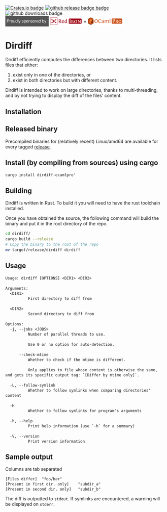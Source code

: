 [![Crates.io badge](https://img.shields.io/crates/v/dirdiff?style=flat-square)](https://crates.io/crates/dirdiff-ocamlpro)
[![github release badge badge](https://img.shields.io/github/v/release/OCamlPro/dirdiff?style=flat-square)](https://github.com/OCamlPro/dirdiff/releases/latest)
![github downloads badge](https://img.shields.io/github/downloads/OCamlPro/dirdiff/total?style=flat-square)
<br/>
[<img src="resources/red-iron-sponsor.png" alt="This project is proudly sponsored by Red Iron, the Rust division of OCamlPro" width="372"/>](https://red-iron.eu/)

Dirdiff
=======

Dirdiff efficiently computes the differences between two directories. It lists files that either:

1. exist only in one of the directories, or
2. exist in both directories but with different content.

Dirdiff is intended to work on large directories, thanks to multi-threading, and by not trying to display the diff of the files' content.

Installation
------------

## Released binary

Precompiled binaries for (relatively recent) Linux/amd64 are available for every tagged [release](https://github.com/OCamlPro/dirdiff/releases).

## Install (by compiling from sources) using cargo

```
cargo install dirdiff-ocamlpro'
```

## Building

Dirdiff is written in Rust. To build it you will need to have the rust toolchain installed. 

Once you have obtained the source, the following command will build the binary and put it in the root directory of the repo.

```bash
cd dirdiff/
cargo build --release
# Copy the binary to the root of the repo
mv target/release/dirdiff dirdiff
```

Usage
-----

```
Usage: dirdiff [OPTIONS] <DIR1> <DIR2>

Arguments:
  <DIR1>
          First directory to diff from

  <DIR2>
          Second directory to diff from

Options:
  -j, --jobs <JOBS>
          Number of parallel threads to use.

          Use 0 or no option for auto-detection.

      --check-mtime
          Whether to check if the mtime is different.

          Only applies to file whose content is otherwise the same, and gets its specific output tag: `[Differ by mtime only]`.

  -L, --follow-symlink
          Whether to follow symlinks when comparing directories' content

  -H
          Whether to follow symlinks for program's arguments

  -h, --help
          Print help information (use `-h` for a summary)

  -V, --version
          Print version information
```

Sample output
-------------

Columns are tab separated

```
[Files differ]	"foo/bar"
[Present in first dir. only]	"subdir_a"
[Present in second dir. only]	"subdir_b"
```

The diff is outputted to `stdout`. If symlinks are encountered, a warning will be displayed on `stderr`.